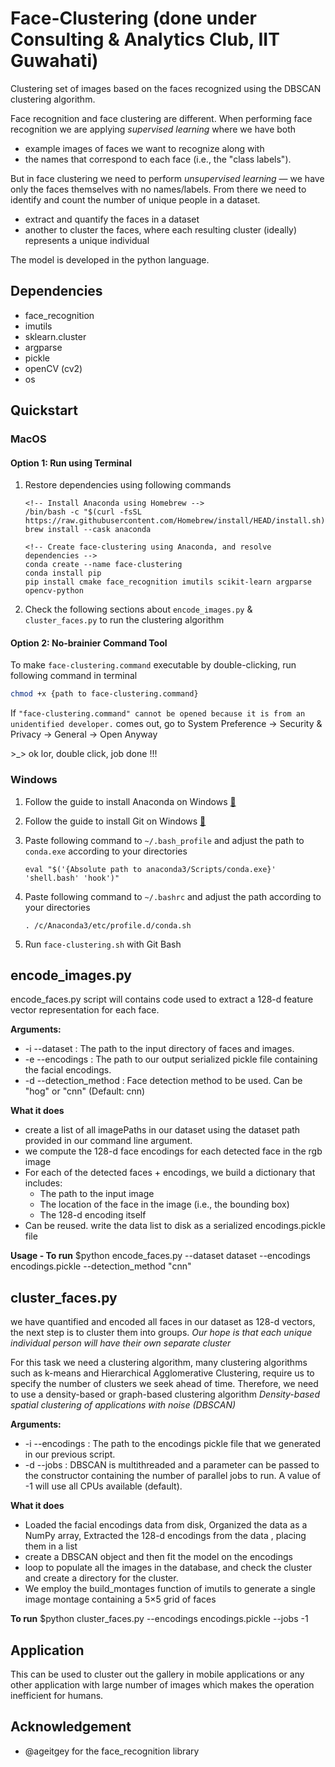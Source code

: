 # Face-Clustering (done under Consulting & Analytics Club, IIT Guwahati)

Clustering set of images based on the faces recognized using the DBSCAN clustering algorithm.

Face recognition and face clustering are different. When performing face recognition we are applying *supervised learning* where we have both

- example images of faces we want to recognize along with
- the names that correspond to each face (i.e., the "class labels").

But in face clustering we need to perform *unsupervised learning* — we have only the faces themselves with no names/labels.
From there we need to identify and count the number of unique people in a dataset.

- extract and quantify the faces in a dataset
- another to cluster the faces, where each resulting cluster (ideally) represents a unique individual

The model is developed in the python language.

## Dependencies

- face_recognition
- imutils
- sklearn.cluster
- argparse
- pickle
- openCV (cv2)
- os

## Quickstart

### MacOS

#### Option 1: Run using Terminal

1. Restore dependencies using following commands

    ```
    <!-- Install Anaconda using Homebrew -->
    /bin/bash -c "$(curl -fsSL https://raw.githubusercontent.com/Homebrew/install/HEAD/install.sh)"
    brew install --cask anaconda
    ```

    ```
    <!-- Create face-clustering using Anaconda, and resolve dependencies -->
    conda create --name face-clustering
    conda install pip
    pip install cmake face_recognition imutils scikit-learn argparse opencv-python 
    ```

2. Check the following sections about `encode_images.py` & `cluster_faces.py` to run the clustering algorithm

#### Option 2: No-brainier Command Tool

To make `face-clustering.command` executable by double-clicking, run following command in terminal

```bash
chmod +x {path to face-clustering.command}
```

If `"face-clustering.command" cannot be opened because it is from an unidentified developer.` comes out, go to System Preference -> Security & Privacy -> General -> Open Anyway

\>_> ok lor, double click, job done !!!

### Windows

1. Follow the guide to install Anaconda on Windows [:link:](https://conda.io/projects/conda/en/latest/user-guide/install/windows.html)
2. Follow the guide to install Git on Windows [:link:](https://git-scm.com/download/win)

3. Paste following command to `~/.bash_profile` and adjust the path to `conda.exe` according to your directories

    `eval "$('{Absolute path to anaconda3/Scripts/conda.exe}' 'shell.bash' 'hook')"`

4. Paste following command to `~/.bashrc` and adjust the path according to your directories

    `. /c/Anaconda3/etc/profile.d/conda.sh`

5. Run `face-clustering.sh` with Git Bash

## encode_images.py

encode_faces.py script will contains code used to extract a 128-d feature vector representation for each face.

**Arguments:**

- -i --dataset : The path to the input directory of faces and images.
- -e --encodings : The path to our output serialized pickle file containing the facial encodings.
- -d --detection_method : Face detection method to be used. Can be "hog" or "cnn" (Default: cnn)

**What it does**

- create a list of all imagePaths in our dataset using the dataset path provided in our command line argument.
- we compute the 128-d face encodings for each detected face in the rgb image
- For each of the detected faces + encodings, we build a dictionary that includes:
  - The path to the input image
  - The location of the face in the image (i.e., the bounding box)
  - The 128-d encoding itself
- Can be reused. write the data list to disk as a serialized encodings.pickle file

**Usage - To run**
$python encode_faces.py --dataset dataset --encodings encodings.pickle --detection_method "cnn"

## cluster_faces.py

we have quantified and encoded all faces in our dataset as 128-d vectors, the next step is to cluster them into groups.
*Our hope is that each unique individual person will have their own separate cluster*

For this task we need a clustering algorithm, many clustering algorithms such as k-means and Hierarchical
Agglomerative Clustering, require us to specify the number of clusters we seek ahead of time.
Therefore, we need to use a density-based or graph-based clustering algorithm
*Density-based spatial clustering of applications with noise (DBSCAN)*

**Arguments:**

- -i --encodings : The path to the encodings pickle file that we generated in our previous script.
- -d --jobs : DBSCAN is multithreaded and a parameter can be passed to the constructor containing the number of parallel jobs to run.
              A value of -1 will use all CPUs available (default).

**What it does**

- Loaded the facial encodings data from disk, Organized the data as a NumPy array, Extracted the 128-d encodings from the data , placing them in a list
- create a DBSCAN object and then fit the model on the encodings
- loop to populate all the images in the database, and check the cluster and create a directory for the cluster.
- We employ the build_montages function of imutils to generate a single image montage containing a 5×5 grid of faces

**To run**
$python cluster_faces.py --encodings encodings.pickle --jobs -1

## Application

This can be used to cluster out the gallery in mobile applications or any other application with large number of images which makes the operation inefficient for humans.

## Acknowledgement

- @ageitgey for the face_recognition library
  